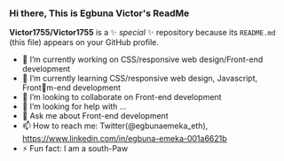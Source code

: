 ### Hi there, This is Egbuna Victor's ReadMe

**Victor1755/Victor1755** is a ✨ _special_ ✨ repository because its `README.md` (this file) appears on your GitHub profile.
- 🔭 I’m currently working on CSS/responsive web design/Front-end development
- 🌱 I’m currently learning CSS/responsive web design, Javascript, Frontm-end development
- 👯 I’m looking to collaborate on Front-end development
- 🤔 I’m looking for help with ...
- 💬 Ask me about Front-end development
- 📫 How to reach me: Twitter(@egbunaemeka_eth), https://www.linkedin.com/in/egbuna-emeka-001a6621b
- ⚡ Fun fact: I am a south-Paw
